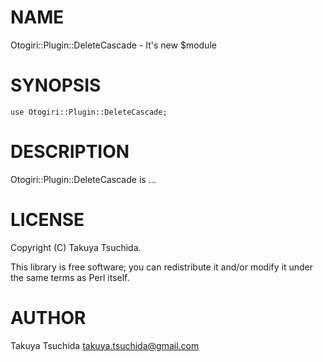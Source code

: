 # NAME

Otogiri::Plugin::DeleteCascade - It's new $module

# SYNOPSIS

    use Otogiri::Plugin::DeleteCascade;

# DESCRIPTION

Otogiri::Plugin::DeleteCascade is ...

# LICENSE

Copyright (C) Takuya Tsuchida.

This library is free software; you can redistribute it and/or modify
it under the same terms as Perl itself.

# AUTHOR

Takuya Tsuchida <takuya.tsuchida@gmail.com>
